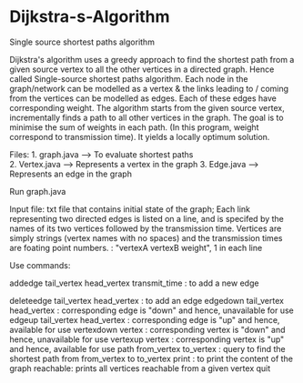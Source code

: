 # Dijkstra-s-Algorithm
Single source shortest paths algorithm

Dijkstra's algorithm uses a greedy approach to find the shortest path from a given source vertex to all the other vertices in a directed graph. 
Hence called Single-source shortest paths algorithm.
Each node in the graph/network can be modelled as a vertex & the links leading to / coming from the vertices can be modelled as edges.
Each of these edges have corresponding weight. 
The algorithm starts from the given source vertex, incrementally finds a path to all other vertices in the graph. The goal is to minimise 
the sum of weights in each path. (In this program, weight correspond to transmission time). It yields a locally optimum solution. 

Files:
	1. graph.java --> To evaluate shortest paths	
	2. Vertex.java --> Represents a vertex in the graph	
	3. Edge.java --> Represents an edge in the graph	

Run graph.java

Input file: txt file that contains initial state of the graph; Each link representing two directed edges is listed on a line, and is specifed by the names of its two vertices followed by the transmission time. Vertices are simply strings (vertex names with no spaces) and the transmission times are foating point numbers. 
: "vertexA vertexB weight", 1 in each line 

Use commands:

addedge tail_vertex head_vertex transmit_time : to add a new edge

deleteedge tail_vertex head_vertex : to add an edge 
edgedown tail_vertex head_vertex : corresponding edge is "down" and hence, unavailable for use
  edgeup tail_vertex head_vertex : corresponding edge is "up" and hence, available for use
  vertexdown vertex : corresponding vertex is "down" and hence, unavailable for use
  vertexup vertex : corresponding vertex is "up" and hence, available for use
  path from_vertex to_vertex : query to find the shortest path from from_vertex to to_vertex
  print : to print the content of the graph 
  reachable: prints all vertices reachable from a given vertex
  quit
  
